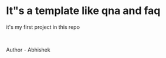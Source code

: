 # It"s a template like qna and faq
<P> it's my first project in this repo</p><br>
<p>Author - Abhishek</p>

